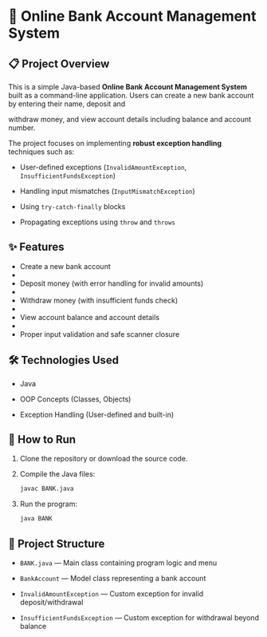 # 🏦 Online Bank Account Management System

## 📋 Project Overview
This is a simple Java-based **Online Bank Account Management System** built as a command-line application. Users can create a new bank account by entering their name, deposit and

withdraw money, and view account details including balance and account number.


The project focuses on implementing **robust exception handling** techniques such as:

- User-defined exceptions (`InvalidAmountException`, `InsufficientFundsException`)
  
- Handling input mismatches (`InputMismatchException`)
  
- Using `try-catch-finally` blocks
   
- Propagating exceptions using `throw` and `throws`


## ✨ Features

- Create a new bank account
- 
- Deposit money (with error handling for invalid amounts)
- 
- Withdraw money (with insufficient funds check)
- 
- View account balance and account details
- 
- Proper input validation and safe scanner closure
  

## 🛠️ Technologies Used

- Java
  
- OOP Concepts (Classes, Objects)
  
- Exception Handling (User-defined and built-in)
  

## 🚀 How to Run

1. Clone the repository or download the source code.

2. Compile the Java files:
   ```bash
   javac BANK.java
   ```
  
3. Run the program:
   ```bash
   java BANK
   ```
   

## 📂 Project Structure

- `BANK.java` — Main class containing program logic and menu
  
- `BankAccount` — Model class representing a bank account
  
- `InvalidAmountException` — Custom exception for invalid deposit/withdrawal
  
- `InsufficientFundsException` — Custom exception for withdrawal beyond balance
